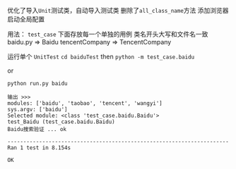 优化了导入`Unit`测试类，自动导入测试类
删除了`all_class_name`方法
添加浏览器启动全局配置

用法：
`test_case` 下面存放每一个单独的用例
类名开头大写和文件名一致
baidu.py => Baidu
tencentCompany => TencentCompany

运行单个 `UnitTest`
`cd baiduTest`
then
`python -m test_case.baidu`

or

`python run.py baidu`
```
输出 >>>
modules: ['baidu', 'taobao', 'tencent', 'wangyi']
sys.argv: ['baidu']
Selected module: <class 'test_case.baidu.Baidu'>
test_Baidu (test_case.baidu.Baidu)
Baidu搜索验证 ... ok

----------------------------------------------------------------------
Ran 1 test in 8.154s

OK
```